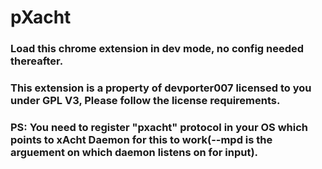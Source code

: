 # pXacht

### Load this chrome extension in dev mode, no config needed thereafter.

### This extension is a property of devporter007 licensed to you under GPL V3, Please follow the license requirements.


### PS: You need to register "pxacht" protocol in your OS which points to xAcht Daemon for this to work(--mpd is the arguement on which daemon listens on for input).
